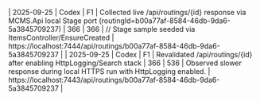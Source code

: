| 2025-09-25 | Codex | F1 | Collected live /api/routings/{id} response via MCMS.Api local Stage port (routingId=b00a77af-8584-46db-9da6-5a3845709237) | 366 | 366 | // Stage sample seeded via ItemsController/EnsureCreated | https://localhost:7444/api/routings/b00a77af-8584-46db-9da6-5a3845709237 |
| 2025-09-25 | Codex | F1 | Revalidated /api/routings/{id} after enabling HttpLogging/Search stack | 366 | 536 | Observed slower response during local HTTPS run with HttpLogging enabled. | https://localhost:7443/api/routings/b00a77af-8584-46db-9da6-5a3845709237 |
